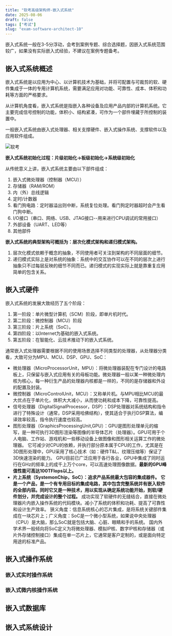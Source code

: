 ```yaml
---
title: "软考高级架构师-嵌入式系统"
date: 2025-08-06
draft: false
tags: ["考试"]
slug: "exam-software-architect-10"
---
```



嵌入式系统一般在3-5分浮动，会考到案例专题、综合选择题，因嵌入式系统范围较广，如果没有实际嵌入式经验，不建议在案例专题备考。

## 嵌入式系统概述
嵌入式系统是以应用为中心、以计算机技术为基础，并将可配置与可裁剪的软、硬件集成于一体的专用计算机系统，需要满足应用对功能、可靠性、成本、体积和功耗等方面的严格要求。

从计算机角度看，嵌入式系统是指嵌入各种设备及应用产品内部的计算机系统。它主要完成信号控制的功能，体积小、结构紧凑，可作为一个部件埋藏于所控制的装置中。

一般嵌入式系统由嵌入式处理器、相关支撑硬件、嵌入式操作系统、支撑软件以及应用软件组成。

![软考](/posts/annex/images/essays/软考-131.png)

**嵌入式系统初始化过程：片级初始化→板级初始化→系统级初始化**


从传统意义上讲，嵌入式系统主要由以下部件组成：
1. 嵌入式微处理器（控制器（MCU））
2. 存储器（RAM/ROM）
3. 内（外）总线逻辑
4. 定时/计数器
5. 看门狗电路：定时器溢出则中断，系统复位处理。看门狗定时器超时会产生看门狗中断。
6. I/O接口（串口、网络、USB、JTAG接口--用来进行CPU调试的常用接口）
7. 外部设备（UART、LED等）
8. 其他部件

**嵌入式系统的典型架构可概括为：层次化模式架构和递归模式架构。**
1. 层次化模式依赖于概念的抽象，不同使用者可关注到架构的不同层面的细节。
2. 递归模式实际上是对系统的抽象：系统中的交互协作可以在不同的层次上进行抽象只不过每层反映的细节不同而已。递归模式的实现实际上就是靠重复应用简单的包含关系。

## 嵌入式硬件
嵌入式系统的发展大致经历了五个阶段：
1. 第一阶段：单片微型计算机（SCM）阶段，即单片机时代。
2. 第二阶段：微控制器（MCU）阶段
3. 第三阶段：片上系统（SoC）。
4. 第四阶段：以lnternet为基础的嵌入式系统。
5. 第五阶段：在智能化、云技术推动下的嵌入式系统。

通常嵌入式处理器需要根据不同的使用场景选择不同类型的处理器，从处理器分类看，大致可分为MPU、MCU、DSP、GPU、SoC：
- 微处理器（MicroProcessorUnit，MPU）：将微处理器装配在专门设计的电路板上，只保留与嵌入式应用有关的母板功能。微处理器一般以某一种微处理内核为核心，每一种衍生产品的处理器内核都是一样的，不同的是存储器和外设的配置及封装。
- 微控制器（MicroControlUnit，MCU）：又称单片机。与MPU相比MCU的最大优点在于单片化，体积大大减小，从而使功耗和成本下降，可靠性提高。
- 信号处理器（DigitalSignalProcessor，DSP）：DSP处理器对系统结构和指令进行了特殊设计（通常，DSP采用哈佛结构），使其适合于执行DSP算法，编译效率较高，指令执行速度也较高。
- 图形处理器（GraphicsProcessingUnit,GPU）：GPU是图形处理单元的缩写，是一种可执行3D图形渲染等图像的半导体芯片（处理器）。GPU可用于个人电脑、工作站、游戏机和一些移动设备上做图像和图形相关运算工作的微处理器。
它可减少对CPU的依赖，并执行部分原本属于CPU的工作，尤其是在3D图形处理中，GPU采用了核心技术（如：硬件T&L、纹理压缩等）保证了3D快速渲染的能力。
GPU目前已广泛应用于各行各业，GPU中集成了同时运行在GHz的频率上的成千上万个core，可以高速处理图像数据。**最新的GPU峰值性能可高达100TFlops以上。**
- **片上系统（SystemonChip，SoC）：追求产品系统最大包容的集成器件。**
**它是一个产品，是一个有专用目标的集成电路，其中包含完整系统并有嵌入软件的全部内容。同时它又是一种技术，用以实现从确定系统功能开始，到软/硬件划分，并完成设计的整个过程。**
成功实现了软硬件的无缝结合，直接在微处理器片内嵌入操作系统的代码模块。减小了系统的体积和功耗、提高了可靠性和设计生产效率。
狭义角度：信息系统核心的芯片集成，是将系统关键部件集成在一块芯片上；广义角度：SoC是一个微小型系统，如果说中央处理器（CPU）是大脑，那么SoC就是包括大脑、心脏、眼睛和手的系统。
国内外学术界一般倾向将SoC定义为将微处理器、模拟IP核、数字IP核和存储器（或片外存储控制接口）集成在单一芯片上，它通常是客户定制的，或是面向特定用途的标准产品。

## 嵌入式操作系统

### 嵌入式实时操作系统
### 嵌入式微内核操作系统

## 嵌入式数据库

## 嵌入式系统设计
